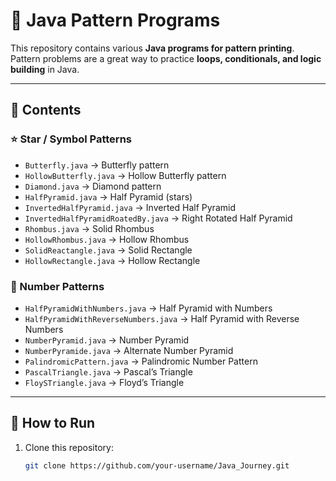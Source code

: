  # 🌟 Java Pattern Programs  

This repository contains various **Java programs for pattern printing**.  
Pattern problems are a great way to practice **loops, conditionals, and logic building** in Java.  

---

## 📌 Contents  

### ⭐ Star / Symbol Patterns
- `Butterfly.java` → Butterfly pattern  
- `HollowButterfly.java` → Hollow Butterfly pattern  
- `Diamond.java` → Diamond pattern  
- `HalfPyramid.java` → Half Pyramid (stars)  
- `InvertedHalfPyramid.java` → Inverted Half Pyramid  
- `InvertedHalfPyramidRoatedBy.java` → Right Rotated Half Pyramid  
- `Rhombus.java` → Solid Rhombus  
- `HollowRhombus.java` → Hollow Rhombus  
- `SolidReactangle.java` → Solid Rectangle  
- `HollowRectangle.java` → Hollow Rectangle  

### 🔢 Number Patterns
- `HalfPyramidWithNumbers.java` → Half Pyramid with Numbers  
- `HalfPyramidWithReverseNumbers.java` → Half Pyramid with Reverse Numbers  
- `NumberPyramid.java` → Number Pyramid  
- `NumberPyramide.java` → Alternate Number Pyramid  
- `PalindromicPattern.java` → Palindromic Number Pattern  
- `PascalTriangle.java` → Pascal’s Triangle  
- `FloySTriangle.java` → Floyd’s Triangle  

---

## 🚀 How to Run  

1. Clone this repository:  
   ```bash
   git clone https://github.com/your-username/Java_Journey.git
